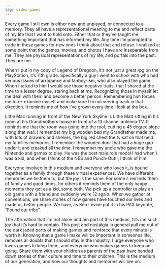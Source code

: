 ```yaml
---
tag: video-games
---
```

Every game I still own is either new and unplayed, or connected to a memory. They all have a representational meaning to me and reflect parts of my life that I want to hold onto. Either that or they’ve taught me something important that has informed my life. Any time I’m prompted to trade in these games for new ones I think about that and refuse. I realized at some point that the games, movies, and photos I have are inseparable from me. They are physical representations of my life, and portals into the past. They are me.

When I put in my copy of Legend of Dragoon, it’s not just a great rpg on the PlayStation, it’s 11th grade. Specifically a guy I went to school with who had serious issues of arrogance and fanboy-ism, who also played the game. When I talked to him I would see those negative traits, that I shared at the time to a lesser degree, staring back at me. Recognizing those in myself let me deal with them and become a better person. Remembering him forces me to re-examine myself and make sure I’m not veering back in that direction. It reminds me of how I’ve grown every time I look at the box.

Little Mac running in front of the New York Skyline is Little Matt sitting in his room at his Grandmothers house in front of a 13 channel antenna TV. It reminds me that the room was going into the roof, cutting a 45 degree slope along that wall. I remember my big wooden bed my Grandfather made me, with lots of drawers and shelves, the big red chest the tv sat on that held my families memories. I remember the wooden door that had a huge gap under it and creaked all the time. I remember my uncle who gave me the Nintendo and games to play. He was the best male role model I had when I was a kid, and when I think of the NES and Punch-Out!!, I think of him.

Everyone involved in this medium and everyone who loves it, is bound together as a family through these virtual experiences. We have different memories we tie them to, but the joy is the same. For some it reminds them of family and good times, for others it reminds them of the only happy moments they got as a kid, some both. We pick up a controller to play an old game with a friend and suddenly we’re 12 again. When we gather at conventions, we share stories of how games have touched our lives and made us better people. We have, as Ken Levine put it in his PAX keynote, “Found our tribe”.

The affirmation that I’m not alone and am part of this medium, fills me such joy that it’s hard to contain. This post and nostalgia in general pull me out of the dark jaded parts of making games and reinforce that every minute is worth it. Knowing that a game I make will be important in someones life, removes all doubts that I should stay in the industry. I urge everyone who loves games to keep them, and everyone who makes games to keep on going. Share them with your children as parents of the past have handed down stories of their culture and time to their children. This is the medium of our generation, and how our thoughts and memories will live on.